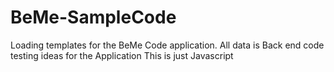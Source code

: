 # BeMe-SampleCode
 Loading templates for the BeMe Code application.
 All data is Back end code  testing ideas for the Application 
 This is just Javascript 
